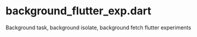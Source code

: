 # background_flutter_exp.dart
Background task, background isolate, background fetch flutter experiments
